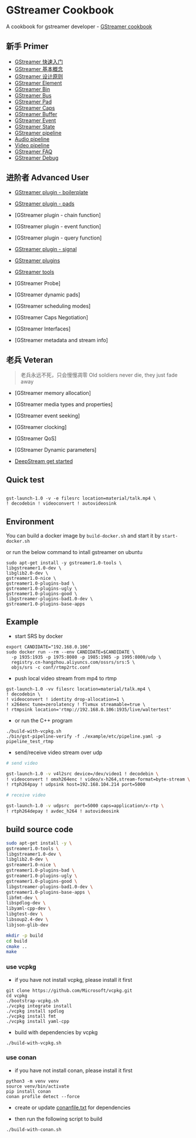 # GStreamer Cookbook

A cookbook for gstreamer developer - [GStreamer cookbook](https://walterfan.github.io/gstreamer-cookbook/)


## 新手 Primer
* [GStreamer 快速入门](doc/source/1.basic/basic.md)
* [GStreamer 基本概念](doc/source/1.basic/concept.md)
* [GStreamer 设计原则](doc/source/1.basic/design.md)
* [GStreamer Element](doc/source/1.basic/gst-element.md)
* [GStreamer Bin](doc/source/1.basic/gst-bin.md)
* [GStreamer Bus](doc/source/1.basic/gst-bus.md)
* [GStreamer Pad](doc/source/1.basic/gst-pad.md)
* [GStreamer Caps](doc/source/1.basic/gst-caps.md)
* [GStreamer Buffer](doc/source/1.basic/gst-buffer.md)
* [GStreamer Event](doc/source/1.basic/gst-event.md)
* [GStreamer State](doc/source/1.basic/gst-state.md)
* [GStreamer pipeline](doc/source/3.application/pipeline_manipulation.md)
* [Audio pipeline](doc/source/3.application/audio_pipeline.md)
* [Video pipeline](doc/source/3.application/video_pipeline.md)
* [GStreamer FAQ](doc/source/3.application/faq.md)
* [GStreamer Debug](doc/source/3.application/debug.md)

## 进阶者 Advanced User

* [GStreamer plugin - boilerplate](doc/source/4.plugin/1.plugin-boilerplate.md)
* [GStreamer plugin - pads](doc/source/4.plugin/2.plugin-pads.md)
* [GStreamer plugin - chain function]
* [GStreamer plugin - event function]
* [GStreamer plugin - query function]
* [GStreamer plugin - signal](doc/source/4.plugin/7.plugin-signal.md)
* [GStreamer plugins](doc/source/4.plugin/index.rst)
* [GStreamer tools](doc/source/5.tool/index.rst)

* [GStreamer Probe]
* [GStreamer dynamic pads]
* [GStreamer scheduling modes]
* [GStreamer Caps Negotiation]
* [GStreamer Interfaces]
* [GStreamer metadata and stream info]

## 老兵 Veteran

> 老兵永远不死，只会慢慢凋零 Old soldiers never die, they just fade away

* [GStreamer memory allocation]
* [GStreamer media types and properties]
* [GStreamer event seeking]
* [GStreamer clocking]
* [GStreamer QoS]
* [GStreamer Dynamic parameters]

* [DeepStream get started](doc/source/3.application/deepstream.md)


## Quick test

```

gst-launch-1.0 -v -e filesrc location=material/talk.mp4 \
! decodebin ! videoconvert ! autovideosink

```

## Environment

You can build a docker image by `build-docker.sh`
and start it by `start-docker.sh`

or run the below command to intall gstreamer on ubuntu

```
sudo apt-get install -y gstreamer1.0-tools \
libgstreamer1.0-dev \
libglib2.0-dev \
gstreamer1.0-nice \
gstreamer1.0-plugins-bad \
gstreamer1.0-plugins-ugly \
gstreamer1.0-plugins-good \
libgstreamer-plugins-bad1.0-dev \
gstreamer1.0-plugins-base-apps

```

## Example
* start SRS by docker
```
export CANDIDATE="192.168.0.106"
sudo docker run --rm --env CANDIDATE=$CANDIDATE \
  -p 1935:1935 -p 1975:8080 -p 1985:1985 -p 1995:8000/udp \
  registry.cn-hangzhou.aliyuncs.com/ossrs/srs:5 \
  objs/srs -c conf/rtmp2rtc.conf
```

* push local video stream from mp4 to rtmp

```
gst-launch-1.0 -vv filesrc location=material/talk.mp4 \
! decodebin \
! videoconvert ! identity drop-allocation=1 \
! x264enc tune=zerolatency ! flvmux streamable=true \
! rtmpsink location='rtmp://192.168.0.106:1935/live/waltertest'
```

* or run the C++ program

```
./build-with-vcpkg.sh
./bin/gst-pipeline-verify -f ./example/etc/pipeline.yaml -p pipeline_test_rtmp
```

* send/receive video stream over udp

```sh
# send video

gst-launch-1.0 -v v4l2src device=/dev/video1 ! decodebin \
! videoconvert ! omxh264enc ! video/x-h264,stream-format=byte-stream \
! rtph264pay ! udpsink host=192.168.104.214 port=5000

# receive video

gst-launch-1.0 -v udpsrc  port=5000 caps=application/x-rtp \
! rtph264depay ! avdec_h264 ! autovideosink

```
## build source code

```sh
sudo apt-get install -y \
gstreamer1.0-tools \
libgstreamer1.0-dev \
libglib2.0-dev \
gstreamer1.0-nice \
gstreamer1.0-plugins-bad \
gstreamer1.0-plugins-ugly \
gstreamer1.0-plugins-good \
libgstreamer-plugins-bad1.0-dev \
gstreamer1.0-plugins-base-apps \
libfmt-dev \
libspdlog-dev \
libyaml-cpp-dev \
libgtest-dev \
libsoup2.4-dev \
libjson-glib-dev

mkdir -p build
cd build
cmake ..
make
```

### use vcpkg

* if you have not install vcpkg, please install it first

```
git clone https://github.com/Microsoft/vcpkg.git
cd vcpkg
./bootstrap-vcpkg.sh
./vcpkg integrate install
./vcpkg install spdlog
./vcpkg install fmt
./vcpkg install yaml-cpp
```

* build with dependencies by vcpkg

```
./build-with-vcpkg.sh
```

### use conan

* if you have not install conan, please install it first
```
python3 -m venv venv
source venv/bin/activate
pip install conan
conan profile detect --force
```

* create or update [conanfile.txt](conanfile.txt) for dependencies
  
* then run the following script to build
  
```
./build-with-conan.sh

```


